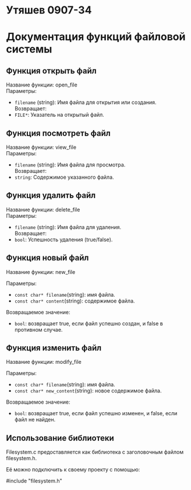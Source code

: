 # Утяшев 0907-34

# Документация функций файловой системы

## Функция открыть файл

Название функции: open_file  
Параметры:  
- `filename` (string): Имя файла для открытия или создания.  
Возвращает:  
- `FILE*`: Указатель на открытый файл.

## Функция посмотреть файл

Название функции: view_file  
Параметры:  
- `filename` (string): Имя файла для просмотра.  
Возвращает:  
- `string`: Содержимое указанного файла.

## Функция удалить файл

Название функции: delete_file  
Параметры:  
- `filename` (string): Имя файла для удаления.  
Возвращает:  
- `bool`: Успешность удаления (true/false).  

## Функция новый файл

Название функции: new_file

Параметры: 
- `const char* filename`(string): имя файла.
- `const char* content`(string): содержимое файла.

Возвращаемое значение:
- `bool`: возвращает true, если файл успешно создан, и false в противном случае.

## Функция изменить файл

Название функции: modify_file

Параметры:
- `const char* filename`(string): имя файла.
- `const char* new_content`(string): новое содержимое файла.

Возвращаемое значение:
- `bool`: возвращает true, если файл успешно изменен, и false, если файл не найден.

## Использование библиотеки
Filesystem.c предоставляется как библиотека с заголовочным файлом filesystem.h.

Её можно подключить к своему проекту с помощью: 

#include "filesystem.h"








